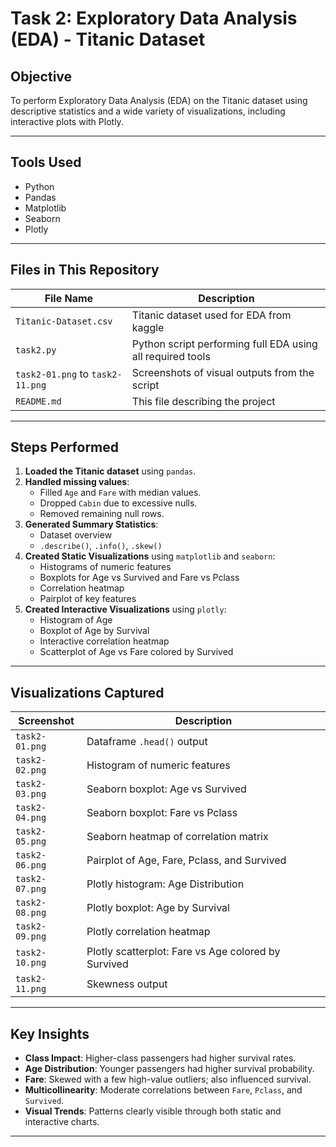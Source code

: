 # Task 2: Exploratory Data Analysis (EDA) - Titanic Dataset 

##  Objective
To perform Exploratory Data Analysis (EDA) on the Titanic dataset using descriptive statistics and a wide variety of visualizations, including interactive plots with Plotly.

---

##  Tools Used
- Python
- Pandas
- Matplotlib
- Seaborn
- Plotly

---

##  Files in This Repository

| File Name             | Description |
|-----------------------|-------------|
| `Titanic-Dataset.csv` |  Titanic dataset used for EDA from kaggle |
| `task2.py`            | Python script performing full EDA using all required tools |
| `task2-01.png` to `task2-11.png` | Screenshots of visual outputs from the script |
| `README.md`           | This file describing the project |

---

##  Steps Performed

1. **Loaded the Titanic dataset** using `pandas`.
2. **Handled missing values**:
   - Filled `Age` and `Fare` with median values.
   - Dropped `Cabin` due to excessive nulls.
   - Removed remaining null rows.
3. **Generated Summary Statistics**:
   - Dataset overview
   - `.describe()`, `.info()`, `.skew()`
4. **Created Static Visualizations** using `matplotlib` and `seaborn`:
   - Histograms of numeric features
   - Boxplots for Age vs Survived and Fare vs Pclass
   - Correlation heatmap
   - Pairplot of key features
5. **Created Interactive Visualizations** using `plotly`:
   - Histogram of Age
   - Boxplot of Age by Survival
   - Interactive correlation heatmap
   - Scatterplot of Age vs Fare colored by Survived

---

##  Visualizations Captured

| Screenshot | Description |
|------------|-------------|
| `task2-01.png` | Dataframe `.head()` output |
| `task2-02.png` | Histogram of numeric features |
| `task2-03.png` | Seaborn boxplot: Age vs Survived |
| `task2-04.png` | Seaborn boxplot: Fare vs Pclass |
| `task2-05.png` | Seaborn heatmap of correlation matrix |
| `task2-06.png` | Pairplot of Age, Fare, Pclass, and Survived |
| `task2-07.png` | Plotly histogram: Age Distribution |
| `task2-08.png` | Plotly boxplot: Age by Survival |
| `task2-09.png` | Plotly correlation heatmap |
| `task2-10.png` | Plotly scatterplot: Fare vs Age colored by Survived |
| `task2-11.png` | Skewness output |

---

##  Key Insights

- **Class Impact**: Higher-class passengers had higher survival rates.
- **Age Distribution**: Younger passengers had higher survival probability.
- **Fare**: Skewed with a few high-value outliers; also influenced survival.
- **Multicollinearity**: Moderate correlations between `Fare`, `Pclass`, and `Survived`.
- **Visual Trends**: Patterns clearly visible through both static and interactive charts.

---

